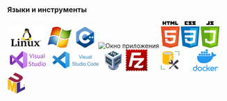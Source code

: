 ### Языки и инструменты

<img src="images/linux.png" alt="Окно приложения" height="50">
<img src="images/windows.png" alt="Окно приложения" height="50">

<img src="images/C++.png" alt="Окно приложения" height="50">
<img src="images/Сsharp.png" alt="Окно приложения" height="50">
<img src="images/maxresdefault_live.jpg" alt="Окно приложения" height="63">

<img src="images/VisualStudiologo.jpg" alt="Окно приложения" height="50">
<img src="images/VSCode.png" alt="Окно приложения" height="50">

<img src="images/OracleVM.png" alt="Окно приложения" height="50">
<img src="images/FileZilla_logo.svg.png" alt="Окно приложения" height="50">
<img src="images/SQL-Server-Management-Studio.jpg" alt="Окно приложения" height="50">
<img src="images/docker.png" alt="Окно приложения" height="50">
<img src="images/UML_logo.svg.png" alt="Окно приложения" height="50">
